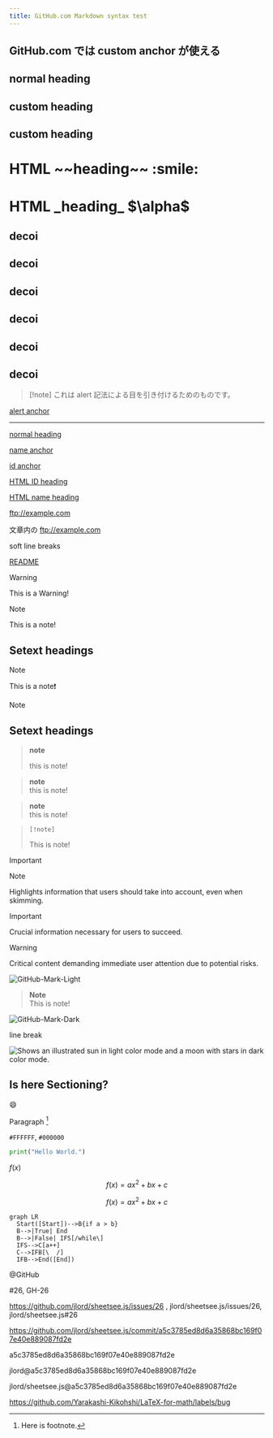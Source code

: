 ```yaml
---
title: GitHub.com Markdown syntax test
---
```


## GitHub.com では custom anchor が使える

## normal heading

## <a name="name-anchor"></a> custom heading

## <a id="id-anchor"></a> custom heading

<h1 name="html-name-heading">HTML ~~heading~~ :smile: </h1>

<h1 id="html-id-heading">HTML _heading_ $\alpha$ </h1>

## decoi

## decoi

## decoi

## decoi

## decoi

## decoi


> [!note]<a id="note-id"></a>
> これは alert 記法による目を引き付けるためのものです。

[alert anchor](#note-id)

----------


[normal heading](#normal-heading)

[name anchor](#name-anchor)

[id anchor](#id-anchor)

[HTML ID heading](#html-id-heading)

[HTML name heading](#html-name-heading)


ftp://example.com

文章内の ftp://example.com


soft
line
breaks

[README](README.md)

> [!Warning]
> This is a Warning!

[!warning]: https://www.example.com "Example Domain"

> [!note]
> This is a note!
>
> Setext headings
> ---------------

> [!note]
This is a note❗


> [!note]
> Setext headings
> ---------------

> **note**
> 
> this is note!

> **note**\
> this is note!

> **note** <br>
> this is note!

>     [!note]
> This is note!

> [!important]
> 

> [!NOTE]
> Highlights information that users should take into account, even when skimming.

> [!IMPORTANT]
> Crucial information necessary for users to succeed.

> [!WARNING]
> Critical content demanding immediate user attention due to potential risks.

![GitHub-Mark-Light](https://user-images.githubusercontent.com/3369400/139447912-e0f43f33-6d9f-45f8-be46-2df5bbc91289.png#gh-dark-mode-only)

> **Note**  
> This is note!

![GitHub-Mark-Dark](https://user-images.githubusercontent.com/3369400/139448065-39a229ba-4b06-434b-bc67-616e2ed80c8f.png#gh-light-mode-only)

line
break

<picture>
  <source media="(prefers-color-scheme: dark)" srcset="https://user-images.githubusercontent.com/25423296/163456776-7f95b81a-f1ed-45f7-b7ab-8fa810d529fa.png">
  <img alt="Shows an illustrated sun in light color mode and a moon with stars in dark color mode." src="https://user-images.githubusercontent.com/25423296/163456779-a8556205-d0a5-45e2-ac17-42d089e3c3f8.png">
</picture>

## Is here Sectioning?

:smile:

Paragraph [^footnote]

[^footnote]: Here is footnote.

`#FFFFFF`, `#000000`

```python
print("Hello World.")
```

$f(x)$

$$ f(x) = ax^2 + bx + c $$

```math
f(x) = ax^2 + bx + c
```

```mermaid
graph LR
  Start([Start])-->B{if a > b}
  B-->|True| End
  B-->|False| IFS[/while\]
  IFS-->C[a++]
  C-->IFB[\  /]
  IFB-->End([End])
```

@GitHub

#26, GH-26

https://github.com/jlord/sheetsee.js/issues/26 , jlord/sheetsee.js/issues/26, jlord/sheetsee.js#26

https://github.com/jlord/sheetsee.js/commit/a5c3785ed8d6a35868bc169f07e40e889087fd2e

a5c3785ed8d6a35868bc169f07e40e889087fd2e

jlord@a5c3785ed8d6a35868bc169f07e40e889087fd2e

jlord/sheetsee.js@a5c3785ed8d6a35868bc169f07e40e889087fd2e

https://github.com/Yarakashi-Kikohshi/LaTeX-for-math/labels/bug

